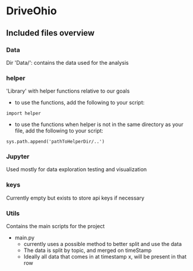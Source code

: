# DriveOhio

## Included files overview

### Data

Dir 'Data/': contains the data used for the analysis

### helper

'Library' with helper functions relative to our goals

- to use the functions, add the following to your script:
```
import helper
```
- to use the functions when helper is not in the same directory as your file, add the following to your script:
```
sys.path.append('pathToHelperDir/..')
```

### Jupyter

Used mostly for data exploration testing and visualization

### keys

Currently empty but exists to store api keys if necessary

### Utils

Contains the main scripts for the project

- main.py
  - currently uses a possible method to better split and use the data
  - The data is split by topic, and merged on timeStamp
  - Ideally all data that comes in at timestamp x, will be present in that row
